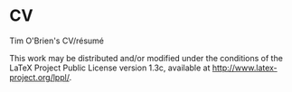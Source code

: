 CV
==

Tim O'Brien's CV/résumé


This work may be distributed and/or modified under the
conditions of the LaTeX Project Public License version 1.3c,
available at http://www.latex-project.org/lppl/.
